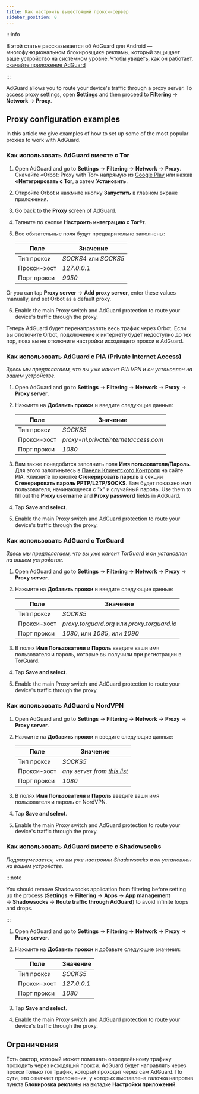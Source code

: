 ```yaml
---
title: Как настроить вышестоящий прокси-сервер
sidebar_position: 8
---
```


:::info

В этой статье рассказывается об AdGuard для Android — многофункциональном блокировщике рекламы, который защищает ваше устройство на системном уровне. Чтобы увидеть, как он работает, [скачайте приложение AdGuard](https://adguard.com/download.html?auto=true)

:::

AdGuard allows you to route your device's traffic through a proxy server. To access proxy settings, open **Settings** and then proceed to **Filtering** → **Network** → **Proxy**.

## Proxy configuration examples

In this article we give examples of how to set up some of the most popular proxies to work with AdGuard.

### Как использовать AdGuard вместе с Tor

1. Open AdGuard and go to **Settings** → **Filtering** → **Network** → **Proxy**. Скачайте «Orbot: Proxy with Tor» напрямую из [Google Play](https://play.google.com/store/apps/details?id=org.torproject.android&noprocess) или нажав **«Интегрировать с Tor**, а затем **Установить**.

2. Откройте Orbot и нажмите кнопку **Запустить** в главном экране приложения.

3. Go back to the **Proxy** screen of AdGuard.

4. Тапните по кнопке **Настроить интеграцию с Tor®r**.

5. Все обязательные поля будут предварительно заполнены:

    | Поле        | Значение              |
    | ----------- | --------------------- |
    | Тип прокси  | *SOCKS4* или *SOCKS5* |
    | Прокси-хост | *127.0.0.1*           |
    | Порт прокси | *9050*                |

Or you can tap **Proxy server** → **Add proxy server**, enter these values manually, and set Orbot as a default proxy.

6. Enable the main Proxy switch and AdGuard protection to route your device's traffic through the proxy.

Теперь AdGuard будет перенаправлять весь трафик через Orbot. Если вы отключите Orbot, подключение к интернету будет недоступно до тех пор, пока вы не отключите настройки исходящего прокси в AdGuard.

### Как использовать AdGuard с PIA (Private Internet Access)

*Здесь мы предполагаем, что вы уже клиент PIA VPN и он установлен на вашем устройстве.*

1. Open AdGuard and go to **Settings** → **Filtering** → **Network** → **Proxy** → **Proxy server**.

2. Нажмите на **Добавить прокси** и введите следующие данные:

    | Поле        | Значение                             |
    | ----------- | ------------------------------------ |
    | Тип прокси  | *SOCKS5*                             |
    | Прокси-хост | *proxy-nl.privateinternetaccess.com* |
    | Порт прокси | *1080*                               |

3. Вам также понадобится заполнить поля **Имя пользователя/Пароль**. Для этого залогиньтесь в [Панели Клиентского Контроля](https://www.privateinternetaccess.com/pages/client-sign-in) на сайте PIA. Кликните по кнопке **Сгенерировать пароль** в секции **Сгенерировать пароль PPTP/L2TP/SOCKS**. Вам будет показано имя пользователя, начинающееся с "x" и случайный пароль. Use them to fill out the **Proxy username** and **Proxy password** fields in AdGuard.

4. Tap **Save and select**.

5. Enable the main Proxy switch and AdGuard protection to route your device's traffic through the proxy.

### Как использовать AdGuard с TorGuard

*Здесь мы предполагаем, что вы уже клиент TorGuard и он установлен на вашем устройстве.*

1. Open AdGuard and go to **Settings** → **Filtering** → **Network** → **Proxy** → **Proxy server**.

2. Нажмите на **Добавить прокси** и введите следующие данные:

    | Поле        | Значение                                     |
    | ----------- | -------------------------------------------- |
    | Тип прокси  | *SOCKS5*                                     |
    | Прокси-хост | *proxy.torguard.org* или *proxy.torguard.io* |
    | Порт прокси | *1080*, или *1085*, или *1090*               |

3. В полях **Имя Пользователя** и **Пароль** введите ваши имя пользователя и пароль, которые вы получили при регистрации в TorGuard.

4. Tap **Save and select**.

5. Enable the main Proxy switch and AdGuard protection to route your device's traffic through the proxy.

### Как использовать AdGuard с NordVPN

1. Open AdGuard and go to **Settings** → **Filtering** → **Network** → **Proxy** → **Proxy server**.

2. Нажмите на **Добавить прокси** и введите следующие данные:

    | Поле        | Значение                                                                       |
    | ----------- | ------------------------------------------------------------------------------ |
    | Тип прокси  | *SOCKS5*                                                                       |
    | Прокси-хост | *any server from [this list](https://support.nordvpn.com/Connectivity/Proxy/)* |
    | Порт прокси | *1080*                                                                         |

3. В полях **Имя Пользователя** и **Пароль** введите ваши имя пользователя и пароль от NordVPN.

4. Tap **Save and select**.

5. Enable the main Proxy switch and AdGuard protection to route your device's traffic through the proxy.

### Как использовать AdGuard вместе с Shadowsocks

*Подразумевается, что вы уже настроили Shadowsocks и он установлен на вашем устройстве.*

:::note

You should remove Shadowsocks application from filtering before setting up the process (**Settings** → **Filtering** → **Apps** → **App management** → **Shadowsocks** → **Route traffic through AdGuard**) to avoid infinite loops and drops.

:::

1. Open AdGuard and go to **Settings** → **Filtering** → **Network** → **Proxy** → **Proxy server**.

2. Нажмите на **Добавить прокси** и добавьте следующие значения:

    | Поле        | Значение    |
    | ----------- | ----------- |
    | Тип прокси  | *SOCKS5*    |
    | Прокси-хост | *127.0.0.1* |
    | Порт прокси | *1080*      |

3. Tap **Save and select**.

4. Enable the main Proxy switch and AdGuard protection to route your device's traffic through the proxy.

## Ограничения

Есть фактор, который может помешать определённому трафику проходить через исходящий прокси. AdGuard будет направлять через прокси только тот трафик, который проходит через сам AdGuard. По сути, это означает приложения, у которых выставлена галочка напротив пункта **Блокировка рекламы** на вкладке **Настройки приложений**.